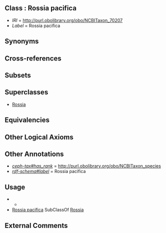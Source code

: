 
## Class : Rossia pacifica

 * *IRI* = http://purl.obolibrary.org/obo/NCBITaxon_70207
 * *Label* = Rossia pacifica

## Synonyms


## Cross-references


## Subsets


## Superclasses

 * [Rossia](../../NCBITaxon/32/NCBITaxon_34532.md)

## Equivalencies


## Other Logical Axioms


## Other Annotations

 * *[ceph-tax#has_rank](../../ceph-tax#has/nk/ceph-tax#has_rank.md)* = http://purl.obolibrary.org/obo/NCBITaxon_species
 * *[rdf-schema#label](../../el/rdf-schema#label.md)* = Rossia pacifica

## Usage

 * -
 * [Rossia pacifica](../../NCBITaxon/07/NCBITaxon_70207.md) SubClassOf [Rossia](../../NCBITaxon/32/NCBITaxon_34532.md)

## External Comments

